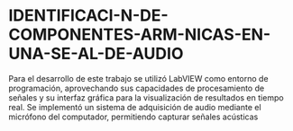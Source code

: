 # IDENTIFICACI-N-DE-COMPONENTES-ARM-NICAS-EN-UNA-SE-AL-DE-AUDIO
Para el desarrollo de este trabajo se utilizó LabVIEW como  entorno de programación, aprovechando sus capacidades de  procesamiento de señales y su interfaz gráfica para la  visualización de resultados en tiempo real. Se implementó un  sistema de adquisición de audio mediante el micrófono del  computador, permitiendo capturar señales acústicas
